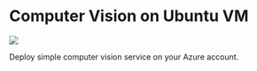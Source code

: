# Computer Vision on Ubuntu VM

<a href="https://portal.azure.com/#create/Microsoft.Template/uri/https%3A%2F%2Fraw.githubusercontent.com%2FDorokhov%2Fobjectdetection-azure-aspnetcore-tensorflow%2Fmaster%2FDeploy%2Fazuredeploy.json" target="_blank"><img src="http://azuredeploy.net/deploybutton.png"/></a>

Deploy simple computer vision service on your Azure account.